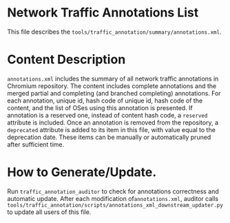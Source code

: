 # Network Traffic Annotations List
This file describes the `tools/traffic_annotation/summary/annotations.xml`.

# Content Description
`annotations.xml` includes the summary of all network traffic annotations in
Chromium repository. The content includes complete annotations and the merged
partial and completing (and branched completing) annotations.
For each annotation, unique id, hash code of unique id, hash code of the
content, and the list of OSes using this annotation is presented. If annotation
is a reserved one, instead of content hash code, a `reserved` attribute is
included.
Once an annotation is removed from the repository, a `deprecated` attribute is
added to its item in this file, with value equal to the deprecation date.
These items can be manually or automatically pruned after sufficient time.

# How to Generate/Update.
Run `traffic_annotation_auditor` to check for annotations correctness and
automatic update. After each modification of`annotations.xml`, auditor calls
`tools/traffic_annotation/scripts/annotations_xml_downstream_updater.py` to
update all users of this file.
